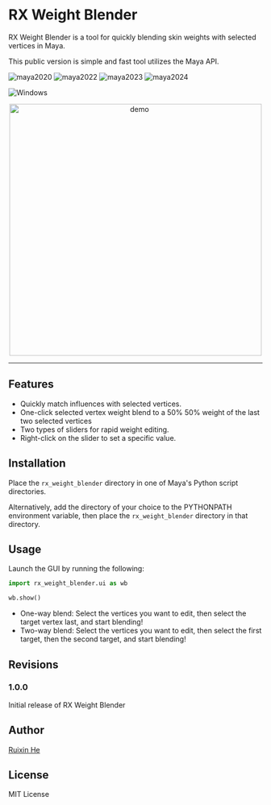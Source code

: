 # RX Weight Blender

RX Weight Blender is a tool for quickly blending skin weights with selected vertices in Maya.

This public version is simple and fast tool utilizes the Maya API.

![maya2020](https://img.shields.io/badge/Maya_2020-tested-brightgreen.svg)
![maya2022](https://img.shields.io/badge/Maya_2022-tested-brightgreen.svg)
![maya2023](https://img.shields.io/badge/Maya_2023-tested-brightgreen.svg)
![maya2024](https://img.shields.io/badge/Maya_2024-tested-brightgreen.svg)

![Windows](https://img.shields.io/badge/Windows-tested-blue)

<div style="text-align: center;">
    <img src="https://github.com/Git-Rayshin/RX_WeightBlender/assets/115437984/5f27dfd9-7dbb-4dce-95a0-9b707446304d" alt="demo" height="500">
</div>

-------------------

## Features

- Quickly match influences with selected vertices.
- One-click selected vertex weight blend to a 50% 50% weight of the last two selected vertices
- Two types of sliders for rapid weight editing.
- Right-click on the slider to set a specific value.

## Installation

Place the `rx_weight_blender` directory in one of Maya's Python script directories.

Alternatively, add the directory of your choice to the PYTHONPATH environment variable, then place
the `rx_weight_blender` directory in that directory.

## Usage

Launch the GUI by running the following:

```python
import rx_weight_blender.ui as wb

wb.show()
```

- One-way blend: Select the vertices you want to edit, then select the target vertex last, and start blending!
- Two-way blend: Select the vertices you want to edit, then select the first target, then the second target, and start
  blending!

## Revisions

### 1.0.0

Initial release of RX Weight Blender

## Author

[Ruixin He](https://github.com/Git-Rayshin)

## License

MIT License
